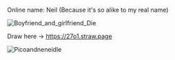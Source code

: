 Online name: Neil (Because it's so alike to my real name)

![Boyfriend_and_girlfriend_Die](https://github.com/user-attachments/assets/1f9bca5d-480f-4876-b1ee-580893160762)

Draw here -> https://27o1.straw.page

![Picoandneneidle](https://github.com/user-attachments/assets/e8d39fe8-b00a-410a-8ace-621b4dee043c)
